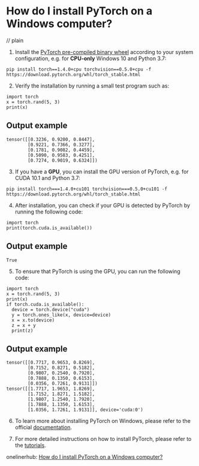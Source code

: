 # How do I install PyTorch on a Windows computer?
// plain

1. Install the [PyTorch pre-compiled binary wheel](https://pytorch.org/get-started/locally/) according to your system configuration, e.g. for **CPU-only** Windows 10 and Python 3.7:

```
pip install torch==1.4.0+cpu torchvision==0.5.0+cpu -f https://download.pytorch.org/whl/torch_stable.html
```

2. Verify the installation by running a small test program such as:

```
import torch
x = torch.rand(5, 3)
print(x)
```

## Output example

```
tensor([[0.3236, 0.9200, 0.8447],
        [0.9221, 0.7366, 0.3277],
        [0.1781, 0.9082, 0.4459],
        [0.5090, 0.9583, 0.4251],
        [0.7274, 0.9019, 0.6324]])
```

3. If you have a **GPU**, you can install the GPU version of PyTorch, e.g. for CUDA 10.1 and Python 3.7:

```
pip install torch===1.4.0+cu101 torchvision===0.5.0+cu101 -f https://download.pytorch.org/whl/torch_stable.html
```

4. After installation, you can check if your GPU is detected by PyTorch by running the following code:

```
import torch
print(torch.cuda.is_available())
```

## Output example

```
True
```

5. To ensure that PyTorch is using the GPU, you can run the following code:

```
import torch
x = torch.rand(5, 3)
print(x)
if torch.cuda.is_available():
  device = torch.device("cuda")
  y = torch.ones_like(x, device=device)
  x = x.to(device)
  z = x + y
  print(z)
```

## Output example

```
tensor([[0.7717, 0.9653, 0.8269],
        [0.7152, 0.8271, 0.5182],
        [0.9807, 0.2540, 0.7920],
        [0.7888, 0.1350, 0.6153],
        [0.0356, 0.7261, 0.9131]])
tensor([[1.7717, 1.9653, 1.8269],
        [1.7152, 1.8271, 1.5182],
        [1.9807, 1.2540, 1.7920],
        [1.7888, 1.1350, 1.6153],
        [1.0356, 1.7261, 1.9131]], device='cuda:0')
```

6. To learn more about installing PyTorch on Windows, please refer to the official [documentation](https://pytorch.org/get-started/locally/).

7. For more detailed instructions on how to install PyTorch, please refer to the [tutorials](https://pytorch.org/tutorials/).

onelinerhub: [How do I install PyTorch on a Windows computer?](https://onelinerhub.com/python-pytorch/how-do-i-install-pytorch-on-a-windows-computer)